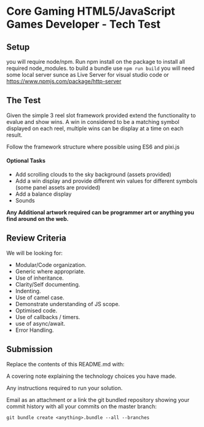 # Core Gaming HTML5/JavaScript Games Developer - Tech Test 

## Setup
you will require node/npm. Run npm install on the package to install all required node_modules.
to build a bundle use `npm run build`
you will need some local server sunce as Live Server for visual studio code or https://www.npmjs.com/package/http-server


## The Test 

Given the simple 3 reel slot framework provided extend the functionality to evalue and show wins. A win in considered to be a matching symbol displayed on each reel, multiple wins can be display at a time on each result.

Follow the framework structure where possible using ES6 and pixi.js

#### Optional Tasks 

* Add scrolling clouds to the sky background (assets provided)
* Add a win display and provide different win values for different symbols (some panel assets are provided)
* Add a balance display
* Sounds 

**Any Additional artwork required can be programmer art or anything you find around on the web.**
 
## Review Criteria 

We will be looking for: 

* Modular/Code organization. 
* Generic where appropriate. 
* Use of inheritance. 
* Clarity/Self documenting.
* Indenting. 
* Use of camel case. 
* Demonstrate understanding of JS scope. 
* Optimised code. 
* Use of callbacks / timers.
* use of async/await.
* Error Handling. 

## Submission 

Replace the contents of this README.md with: 

A covering note explaining the technology choices you have made. 

Any instructions required to run your solution. 

Email as an attachment or a link the git bundled repository showing your commit history with all your commits on the master branch: 

```
git bundle create <anything>.bundle --all --branches 
```

 
